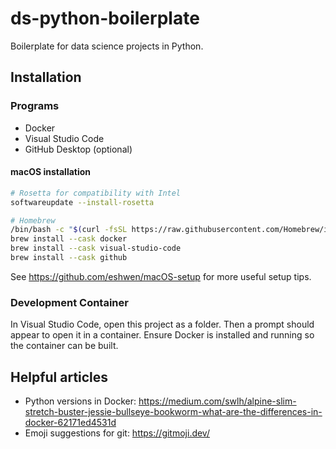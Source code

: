 # ds-python-boilerplate

Boilerplate for data science projects in Python.

## Installation

### Programs

- Docker
- Visual Studio Code
- GitHub Desktop (optional)

#### macOS installation

```bash
# Rosetta for compatibility with Intel
softwareupdate --install-rosetta

# Homebrew
/bin/bash -c "$(curl -fsSL https://raw.githubusercontent.com/Homebrew/install/HEAD/install.sh)"
brew install --cask docker
brew install --cask visual-studio-code
brew install --cask github
```

See <https://github.com/eshwen/macOS-setup> for more useful setup tips.

### Development Container

In Visual Studio Code, open this project as a folder. Then a prompt should appear to open it in a container. Ensure Docker is installed and running so the container can be built.

## Helpful articles

- Python versions in Docker: <https://medium.com/swlh/alpine-slim-stretch-buster-jessie-bullseye-bookworm-what-are-the-differences-in-docker-62171ed4531d>
- Emoji suggestions for git: <https://gitmoji.dev/>
